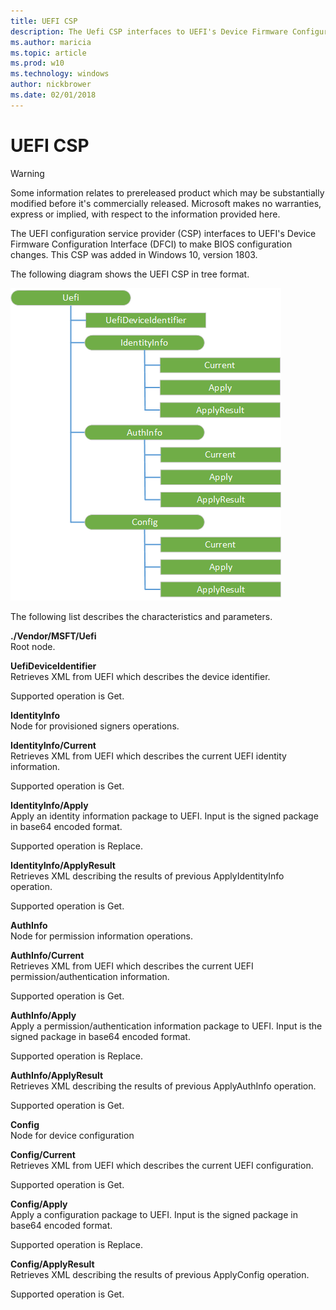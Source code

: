 ```yaml
---
title: UEFI CSP
description: The Uefi CSP interfaces to UEFI's Device Firmware Configuration Interface (DFCI) to make BIOS configuration changes.
ms.author: maricia
ms.topic: article
ms.prod: w10
ms.technology: windows
author: nickbrower
ms.date: 02/01/2018
---
```


# UEFI CSP


> [!WARNING]
> Some information relates to prereleased product which may be substantially modified before it's commercially released. Microsoft makes no warranties, express or implied, with respect to the information provided here.

The UEFI configuration service provider (CSP) interfaces to UEFI's Device Firmware Configuration Interface (DFCI) to make BIOS configuration changes. This CSP was added in Windows 10, version 1803.

The following diagram shows the UEFI CSP in tree format.

![Uefi CSP diagram](images/provisioning-csp-uefi.png)

The following list describes the characteristics and parameters.

<a href="" id="uefi"></a>**./Vendor/MSFT/Uefi**  
Root node.

<a href="" id="uefideviceidentifier"></a>**UefiDeviceIdentifier**  
Retrieves XML from UEFI which describes the device identifier.

Supported operation is Get.

<a href="" id="identityinfo"></a>**IdentityInfo**  
Node for provisioned signers operations.


<a href="" id="identityinfo-current"></a>**IdentityInfo/Current**  
Retrieves XML from UEFI which describes the current UEFI identity information.

Supported operation is Get.

<a href="" id="identityinfo-apply"></a>**IdentityInfo/Apply**  
Apply an identity information package to UEFI. Input is the signed package in base64 encoded format.

Supported operation is Replace.

<a href="" id="identityinfo-applyresult"></a>**IdentityInfo/ApplyResult**  
Retrieves XML describing the results of previous ApplyIdentityInfo operation.

Supported operation is Get.

<a href="" id="authinfo"></a>**AuthInfo**  
Node for permission information operations.

<a href="" id="authinfo-current"></a>**AuthInfo/Current**  
Retrieves XML from UEFI which describes the current UEFI permission/authentication information.

Supported operation is Get.

<a href="" id="authinfo-apply"></a>**AuthInfo/Apply**  
Apply a permission/authentication information package to UEFI. Input is the signed package in base64 encoded format.

Supported operation is Replace.

<a href="" id="authinfo-applyresult"></a>**AuthInfo/ApplyResult**  
Retrieves XML describing the results of previous ApplyAuthInfo operation.

Supported operation is Get.

<a href="" id="config"></a>**Config**  
Node for device configuration

<a href="" id="config-current"></a>**Config/Current**  
Retrieves XML from UEFI which describes the current UEFI configuration.

Supported operation is Get.

<a href="" id="config-apply"></a>**Config/Apply**  
Apply a configuration package to UEFI. Input is the signed package in base64 encoded format.

Supported operation is Replace.

<a href="" id="config-applyresult"></a>**Config/ApplyResult**  
Retrieves XML describing the results of previous ApplyConfig operation.

Supported operation is Get.
